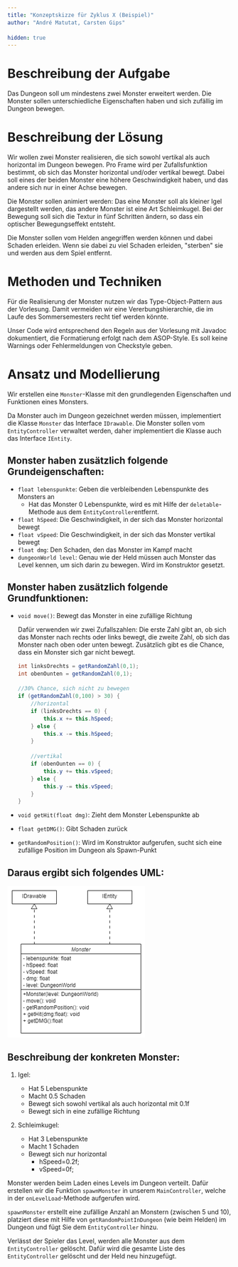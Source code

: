 ```yaml
---
title: "Konzeptskizze für Zyklus X (Beispiel)"
author: "André Matutat, Carsten Gips"

hidden: true
---
```



# Beschreibung der Aufgabe

Das Dungeon soll um mindestens zwei Monster erweitert werden. Die Monster sollen
unterschiedliche Eigenschaften haben und sich zufällig im Dungeon bewegen.


# Beschreibung der Lösung

Wir wollen zwei Monster realisieren, die sich sowohl vertikal als auch horizontal
im Dungeon bewegen. Pro Frame wird per Zufallsfunktion bestimmt, ob sich das Monster
horizontal und/oder vertikal bewegt. Dabei soll eines der beiden Monster eine höhere
Geschwindigkeit haben, und das andere sich nur in einer Achse bewegen.

Die Monster sollen animiert werden: Das eine Monster soll als kleiner Igel dargestellt
werden, das andere Monster ist eine Art Schleimkugel. Bei der Bewegung soll sich die
Textur in fünf Schritten ändern, so dass ein optischer Bewegungseffekt entsteht.

Die Monster sollen vom Helden angegriffen werden können und dabei Schaden erleiden.
Wenn sie dabei zu viel Schaden erleiden, "sterben" sie und werden aus dem Spiel
entfernt.


# Methoden und Techniken

Für die Realisierung der Monster nutzen wir das Type-Object-Pattern aus der Vorlesung.
Damit vermeiden wir eine Vererbungshierarchie, die im Laufe des Sommersemesters recht
tief werden könnte.

Unser Code wird entsprechend den Regeln aus der Vorlesung mit Javadoc dokumentiert,
die Formatierung erfolgt nach dem ASOP-Style. Es soll keine Warnings oder Fehlermeldungen
von Checkstyle geben.


# Ansatz und Modellierung

Wir erstellen eine `Monster`-Klasse mit den grundlegenden Eigenschaften und Funktionen
eines Monsters.

Da Monster auch im Dungeon gezeichnet werden müssen, implementiert die Klasse `Monster`
das Interface `IDrawable`. Die Monster sollen vom `EntityController` verwaltet werden,
daher implementiert die Klasse auch das Interface `IEntity`.

## Monster haben zusätzlich folgende Grundeigenschaften:

-   `float lebenspunkte`: Geben die verbleibenden Lebenspunkte des Monsters an
    -   Hat das Monster 0 Lebenspunkte, wird es mit Hilfe der `deletable`-Methode
        aus dem `EntityController`entfernt.
-   `float hSpeed`: Die Geschwindigkeit, in der sich das Monster horizontal bewegt
-   `float vSpeed`: Die Geschwindigkeit, in der sich das Monster vertikal bewegt
-   `float dmg`: Den Schaden, den das Monster im Kampf macht
-   `dungeonWorld level`: Genau wie der Held müssen auch Monster das Level kennen,
    um sich darin zu bewegen. Wird im Konstruktor gesetzt.

## Monster haben zusätzlich folgende Grundfunktionen:

-   `void move()`: Bewegt das Monster in eine zufällige Richtung

    Dafür verwenden wir zwei Zufallszahlen: Die erste Zahl gibt an, ob sich das
    Monster nach rechts oder links bewegt, die zweite Zahl, ob sich das Monster
    nach oben oder unten bewegt. Zusätzlich gibt es die Chance, dass ein Monster
    sich gar nicht bewegt.

    ```java
    int linksOrechts = getRandomZahl(0,1);
    int obenOunten = getRandomZahl(0,1);

    //30% Chance, sich nicht zu bewegen
    if (getRandomZahl(0,100) > 30) {
        //horizontal
        if (linksOrechts == 0) {
            this.x += this.hSpeed;
        } else {
            this.x -= this.hSpeed;
        }

        //vertikal
        if (obenOunten == 0) {
            this.y += this.vSpeed;
        } else {
            this.y -= this.vSpeed;
        }
    }
    ```

-   `void getHit(float dmg)`: Zieht dem Monster Lebenspunkte ab
-   `float getDMG()`: Gibt Schaden zurück
-   `getRandomPosition()`: Wird im Konstruktor aufgerufen, sucht sich eine
    zufällige Position im Dungeon als Spawn-Punkt

## Daraus ergibt sich folgendes UML:

![Klassendiagramm der angedachten Lösung](images/tagebuch_uml.png)

## Beschreibung der konkreten Monster:

1.  Igel:
    -   Hat 5 Lebenspunkte
    -   Macht 0.5 Schaden
    -   Bewegt sich sowohl vertikal als auch horizontal mit 0.1f
    -   Bewegt sich in eine zufällige Richtung

2.  Schleimkugel:
    -   Hat 3 Lebenspunkte
    -   Macht 1 Schaden
    -   Bewegt sich nur horizontal
        -   hSpeed=0.2f;
        -   vSpeed=0f;

Monster werden beim Laden eines Levels im Dungeon verteilt. Dafür erstellen
wir die Funktion `spawnMonster` in unserem `MainController`, welche in der
`onLevelLoad`-Methode aufgerufen wird.

`spawnMonster` erstellt eine zufällige Anzahl an Monstern (zwischen 5 und 10),
platziert diese mit Hilfe von `getRandomPointInDungeon` (wie beim Helden) im
Dungeon und fügt Sie dem `EntityController` hinzu.

Verlässt der Spieler das Level, werden alle Monster aus dem `EntityController`
gelöscht. Dafür wird die gesamte Liste des `EntityController` gelöscht und der
Held neu hinzugefügt.
